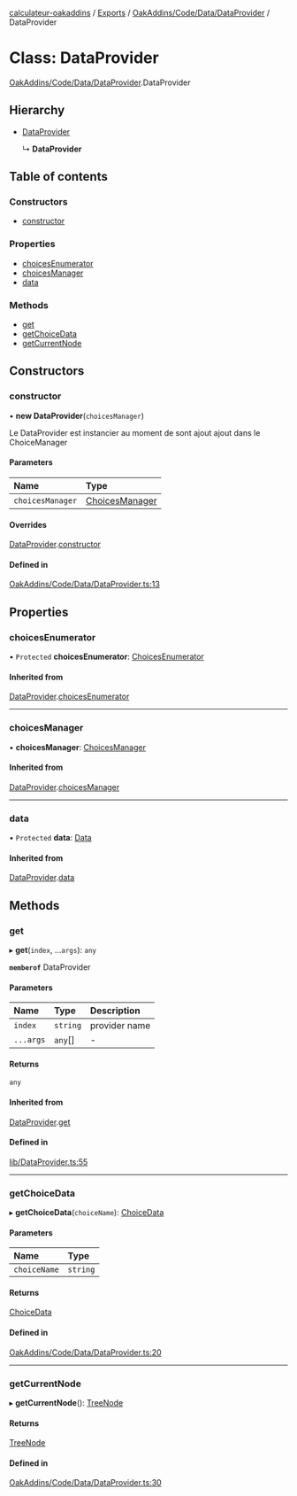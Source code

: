 [calculateur-oakaddins](../README.md) / [Exports](../modules.md) / [OakAddins/Code/Data/DataProvider](../modules/oakaddins_code_data_dataprovider.md) / DataProvider

# Class: DataProvider

[OakAddins/Code/Data/DataProvider](../modules/oakaddins_code_data_dataprovider.md).DataProvider

## Hierarchy

- [DataProvider](lib_dataprovider.dataprovider.md)

  ↳ **DataProvider**

## Table of contents

### Constructors

- [constructor](oakaddins_code_data_dataprovider.dataprovider.md#constructor)

### Properties

- [choicesEnumerator](oakaddins_code_data_dataprovider.dataprovider.md#choicesenumerator)
- [choicesManager](oakaddins_code_data_dataprovider.dataprovider.md#choicesmanager)
- [data](oakaddins_code_data_dataprovider.dataprovider.md#data)

### Methods

- [get](oakaddins_code_data_dataprovider.dataprovider.md#get)
- [getChoiceData](oakaddins_code_data_dataprovider.dataprovider.md#getchoicedata)
- [getCurrentNode](oakaddins_code_data_dataprovider.dataprovider.md#getcurrentnode)

## Constructors

### constructor

• **new DataProvider**(`choicesManager`)

Le DataProvider est instancier au moment de sont ajout ajout dans le ChoiceManager

#### Parameters

| Name | Type |
| :------ | :------ |
| `choicesManager` | [ChoicesManager](lib_choicesmanagement_choicesmanager.choicesmanager.md) |

#### Overrides

[DataProvider](lib_dataprovider.dataprovider.md).[constructor](lib_dataprovider.dataprovider.md#constructor)

#### Defined in

[OakAddins/Code/Data/DataProvider.ts:13](https://github.com/P0ulpy/Configurateur-OakAddins/blob/cc0811b/src/OakAddins/Code/Data/DataProvider.ts#L13)

## Properties

### choicesEnumerator

• `Protected` **choicesEnumerator**: [ChoicesEnumerator](lib_choicesmanagement_choicesenumerator.choicesenumerator.md)

#### Inherited from

[DataProvider](lib_dataprovider.dataprovider.md).[choicesEnumerator](lib_dataprovider.dataprovider.md#choicesenumerator)

___

### choicesManager

• **choicesManager**: [ChoicesManager](lib_choicesmanagement_choicesmanager.choicesmanager.md)

#### Inherited from

[DataProvider](lib_dataprovider.dataprovider.md).[choicesManager](lib_dataprovider.dataprovider.md#choicesmanager)

___

### data

• `Protected` **data**: [Data](../modules/lib_configurator.md#data)

#### Inherited from

[DataProvider](lib_dataprovider.dataprovider.md).[data](lib_dataprovider.dataprovider.md#data)

## Methods

### get

▸ **get**(`index`, ...`args`): `any`

**`memberof`** DataProvider

#### Parameters

| Name | Type | Description |
| :------ | :------ | :------ |
| `index` | `string` | provider name |
| `...args` | `any`[] | - |

#### Returns

`any`

#### Inherited from

[DataProvider](lib_dataprovider.dataprovider.md).[get](lib_dataprovider.dataprovider.md#get)

#### Defined in

[lib/DataProvider.ts:55](https://github.com/P0ulpy/Configurateur-OakAddins/blob/cc0811b/src/lib/DataProvider.ts#L55)

___

### getChoiceData

▸ **getChoiceData**(`choiceName`): [ChoiceData](../modules/oakaddins_code_data_dataprovider.md#choicedata)

#### Parameters

| Name | Type |
| :------ | :------ |
| `choiceName` | `string` |

#### Returns

[ChoiceData](../modules/oakaddins_code_data_dataprovider.md#choicedata)

#### Defined in

[OakAddins/Code/Data/DataProvider.ts:20](https://github.com/P0ulpy/Configurateur-OakAddins/blob/cc0811b/src/OakAddins/Code/Data/DataProvider.ts#L20)

___

### getCurrentNode

▸ **getCurrentNode**(): [TreeNode](../modules/oakaddins_code_data_dataparser.md#treenode)

#### Returns

[TreeNode](../modules/oakaddins_code_data_dataparser.md#treenode)

#### Defined in

[OakAddins/Code/Data/DataProvider.ts:30](https://github.com/P0ulpy/Configurateur-OakAddins/blob/cc0811b/src/OakAddins/Code/Data/DataProvider.ts#L30)
